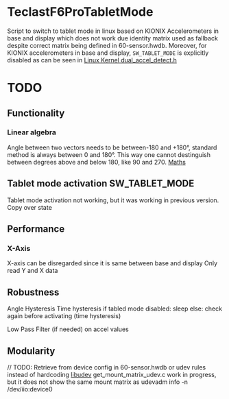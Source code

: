 # TeclastF6ProTabletMode
Script to switch to tablet mode in linux based on KIONIX Accelerometers in base and display which does not work due identity matrix used as fallback despite correct matrix being defined in 60-sensor.hwdb.
Moreover, for KIONIX accelerometers in base and display, `SW_TABLET_MODE` is explicitly disabled as can be seen in [Linux Kernel dual_accel_detect.h](https://github.com/torvalds/linux/blob/7503345ac5f5e82fd9a36d6e6b447c016376403a/drivers/platform/x86/dual_accel_detect.h#L9)

# TODO
## Functionality
### Linear algebra
Angle between two vectors needs to be between-180 and +180°, standard method is always between 0 and 180°. This way one cannot destinguish between degrees above and below 180, like 90 and 270.
  [Maths](https://math.stackexchange.com/questions/1904152/how-to-find-an-angle-in-range-180-180-between-2-vectors)

## Tablet mode activation SW_TABLET_MODE
Tablet mode activation not working, but it was working in previous version. Copy over state


## Performance
### X-Axis
X-axis can be disregarded since it is same between base and display
Only read Y and X data

## Robustness
Angle Hysteresis
Time hysteresis
  if tabled mode disabled:
    sleep
  else:
    check again before activating (time hysteresis)

Low Pass Filter (if needed) on accel values


## Modularity
// TODO: Retrieve from device config in 60-sensor.hwdb or udev rules instead of hardcoding
[libudev](https://www.freedesktop.org/software/systemd/man/latest/libudev.html)
get_mount_matrix_udev.c work in progress, but it does not show the same mount matrix as udevadm info -n  /dev/iio:device0
